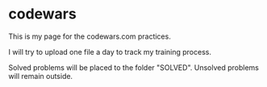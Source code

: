 # codewars
This is my page for the codewars.com practices.

I will try to upload one file a day to track my training process.

Solved problems will be placed to the folder "SOLVED". Unsolved problems will remain outside. 

